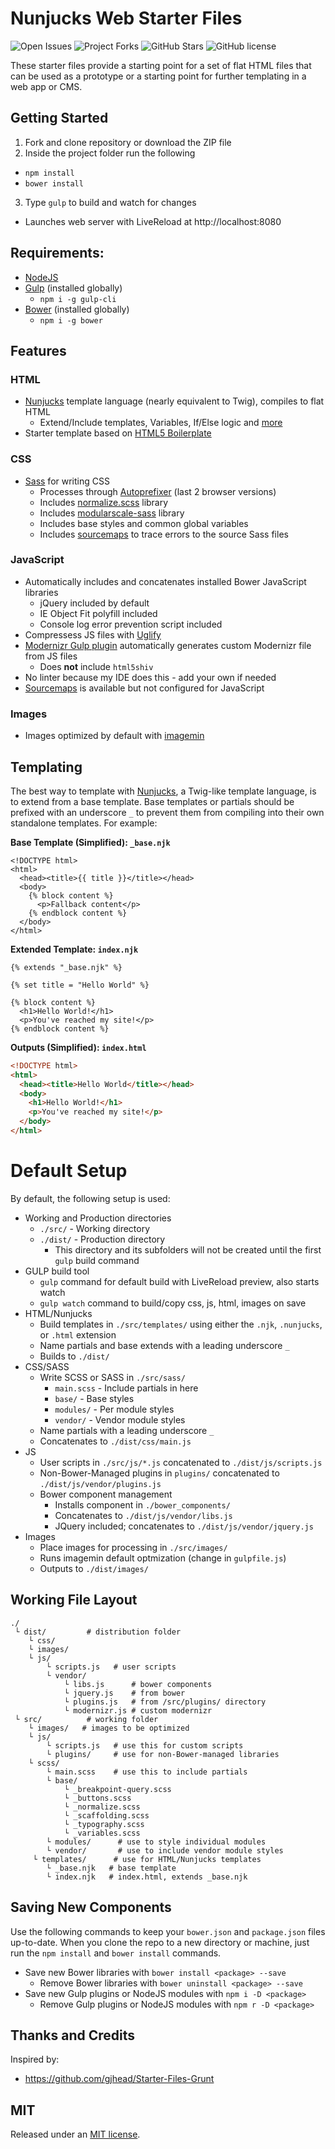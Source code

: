 # Nunjucks Web Starter Files

![Open Issues](https://img.shields.io/github/issues/josh-clarke/nunjucks-web-starter-files.svg) ![Project Forks](https://img.shields.io/github/forks/josh-clarke/nunjucks-web-starter-files.svg) ![GitHub Stars](https://img.shields.io/github/stars/josh-clarke/nunjucks-web-starter-files.svg) ![GitHub license](https://img.shields.io/badge/license-MIT-blue.svg)

These starter files provide a starting point for a set of flat HTML files that can be used as a prototype or a starting point for further templating in a web app or CMS.

## Getting Started

1. Fork and clone repository or download the ZIP file
2. Inside the project folder run the following
  * `npm install`
  * `bower install`
3. Type `gulp` to build and watch for changes
  * Launches web server with LiveReload at http://localhost:8080

## Requirements:

* [NodeJS](https://nodejs.org)
* [Gulp](https://github.com/gulpjs/gulp) (installed globally)
  * `npm i -g gulp-cli`
* [Bower](https://github.com/bower/bower) (installed globally)
  * `npm i -g bower`

## Features

### HTML

* [Nunjucks](https://mozilla.github.io/nunjucks/) template language (nearly equivalent to Twig), compiles to flat HTML
  * Extend/Include templates, Variables, If/Else logic and [more](https://mozilla.github.io/nunjucks/templating.html)
* Starter template based on [HTML5 Boilerplate](https://github.com/h5bp/html5-boilerplate)

### CSS

* [Sass](https://www.npmjs.com/package/gulp-sass) for writing CSS
  *  Processes through [Autoprefixer](https://www.npmjs.com/package/gulp-autoprefixer) (last 2 browser versions)
  * Includes [normalize.scss](https://github.com/JohnAlbin/normalize-scss) library
  * Includes [modularscale-sass](https://github.com/modularscale/modularscale-sass) library
  * Includes base styles and common global variables
  * Includes [sourcemaps](https://www.npmjs.com/package/gulp-sourcemaps) to trace errors to the source Sass files

### JavaScript
* Automatically includes and concatenates installed Bower JavaScript libraries
    * jQuery included by default
    * IE Object Fit polyfill included
    * Console log error prevention script included
* Compressess JS files with [Uglify](https://www.npmjs.com/package/gulp-uglify)
* [Modernizr Gulp plugin](https://www.npmjs.com/package/gulp-modernizr) automatically generates custom Modernizr file from JS files
    * Does **not** include `html5shiv`
* No linter because my IDE does this - add your own if needed
* [Sourcemaps](https://www.npmjs.com/package/gulp-sourcemaps) is available but not configured for JavaScript

### Images
* Images optimized by default with [imagemin](https://github.com/sindresorhus/gulp-imagemin)


## Templating

The best way to template with [Nunjucks](https://mozilla.github.io/nunjucks/templating.html), a Twig-like template language, is to extend from a base template. Base templates or partials should be prefixed with an underscore `_` to prevent them from compiling into their own standalone templates. For example:

**Base Template (Simplified): `_base.njk`**

```nunjucks
<!DOCTYPE html>
<html>
  <head><title>{{ title }}</title></head>
  <body>
    {% block content %}
      <p>Fallback content</p>
    {% endblock content %}
  </body>
</html>
```

**Extended Template: `index.njk`**

```nunjucks
{% extends "_base.njk" %}

{% set title = "Hello World" %}

{% block content %}
  <h1>Hello World!</h1>
  <p>You've reached my site!</p>
{% endblock content %}
```

**Outputs (Simplified): `index.html`**

```html
<!DOCTYPE html>
<html>
  <head><title>Hello World</title></head>
  <body>
    <h1>Hello World!</h1>
    <p>You've reached my site!</p>
  </body>
</html>
```

# Default Setup

By default, the following setup is used:

* Working and Production directories
    * `./src/` - Working directory
    * `./dist/` - Production directory
        * This directory and its subfolders will not be created until the first `gulp` build command
* GULP build tool
    * `gulp` command for default build with LiveReload preview, also starts watch
    * `gulp watch` command to build/copy css, js, html, images on save
* HTML/Nunjucks
    * Build templates in `./src/templates/` using either the `.njk`, `.nunjucks`, or `.html` extension
    * Name partials and base extends with a leading underscore `_`
    * Builds to `./dist/`
* CSS/SASS
    * Write SCSS or SASS in `./src/sass/`
      * `main.scss` - Include partials in here
      * `base/` - Base styles
      * `modules/` - Per module styles
      * `vendor/` - Vendor module styles
    * Name partials with a leading underscore `_`
    * Concatenates to `./dist/css/main.js`
* JS
    * User scripts in `./src/js/*.js` concatenated to `./dist/js/scripts.js`
    * Non-Bower-Managed plugins in `plugins/` concatenated to `./dist/js/vendor/plugins.js`
    * Bower component management
        * Installs component in `./bower_components/`
        * Concatenates to `./dist/js/vendor/libs.js`
        * JQuery included; concatenates to `./dist/js/vendor/jquery.js`
* Images
    * Place images for processing in `./src/images/`
    * Runs imagemin default optmization (change in `gulpfile.js`)
    * Outputs to `./dist/images/`

## Working File Layout

```
./
 └ dist/         # distribution folder
    └ css/      
    └ images/   
    └ js/
        └ scripts.js   # user scripts
        └ vendor/
            └ libs.js      # bower components
            └ jquery.js    # from bower
            └ plugins.js   # from /src/plugins/ directory
            └ modernizr.js # custom modernizr       
 └ src/          # working folder
    └ images/   # images to be optimized
    └ js/
        └ scripts.js   # use this for custom scripts
        └ plugins/     # use for non-Bower-managed libraries
    └ scss/
        └ main.scss    # use this to include partials
        └ base/        
            └ _breakpoint-query.scss
            └ _buttons.scss
            └ _normalize.scss
            └ _scaffolding.scss
            └ _typography.scss
            └ _variables.scss
        └ modules/      # use to style individual modules
        └ vendor/       # use to include vendor module styles
     └ templates/      # use for HTML/Nunjucks templates
        └ _base.njk   # base template
        └ index.njk   # index.html, extends _base.njk
```

## Saving New Components

Use the following commands to keep your `bower.json` and `package.json` files up-to-date. When you clone the repo to a new directory or machine, just run the `npm install` and `bower install` commands.

* Save new Bower libraries with `bower install <package> --save`
    * Remove Bower libraries with `bower uninstall <package> --save`
* Save new Gulp plugins or NodeJS modules with `npm i -D <package>`
    * Remove Gulp plugins or NodeJS modules with `npm r -D <package>`


## Thanks and Credits

Inspired by:

* https://github.com/gjhead/Starter-Files-Grunt

## MIT

Released under an [MIT license](https://github.com/josh-clarke/nunjucks-web-starter-files/blob/master/LICENSE).
